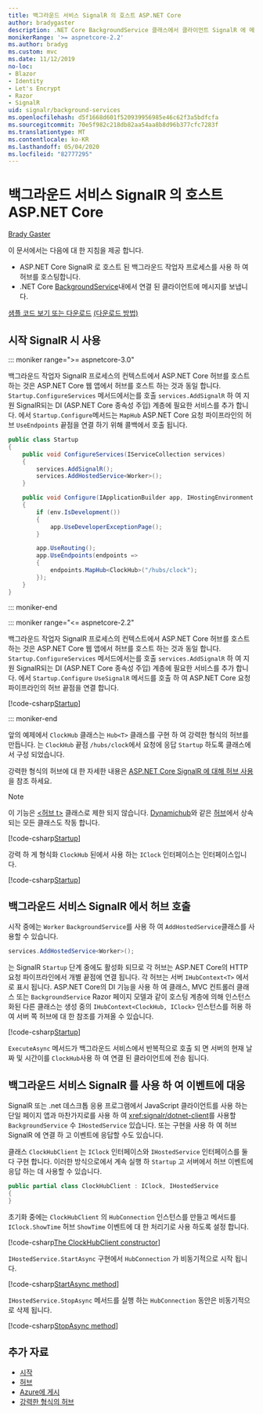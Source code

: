 ```yaml
---
title: 백그라운드 서비스 SignalR 의 호스트 ASP.NET Core
author: bradygaster
description: .NET Core BackgroundService 클래스에서 클라이언트 SignalR 에 메시지를 보내는 방법에 대해 알아봅니다.
monikerRange: '>= aspnetcore-2.2'
ms.author: bradyg
ms.custom: mvc
ms.date: 11/12/2019
no-loc:
- Blazor
- Identity
- Let's Encrypt
- Razor
- SignalR
uid: signalr/background-services
ms.openlocfilehash: d5f1668d601f520939956985e46c62f3a5bdfcfa
ms.sourcegitcommit: 70e5f982c218db82aa54aa8b8d96b377cfc7283f
ms.translationtype: MT
ms.contentlocale: ko-KR
ms.lasthandoff: 05/04/2020
ms.locfileid: "82777295"
---
```

# <a name="host-aspnet-core-signalr-in-background-services"></a>백그라운드 서비스 SignalR 의 호스트 ASP.NET Core

[Brady Gaster](https://twitter.com/bradygaster)

이 문서에서는 다음에 대 한 지침을 제공 합니다.

* ASP.NET Core SignalR 로 호스트 된 백그라운드 작업자 프로세스를 사용 하 여 허브를 호스팅합니다.
* .NET Core [BackgroundService](xref:Microsoft.Extensions.Hosting.BackgroundService)내에서 연결 된 클라이언트에 메시지를 보냅니다.

[샘플 코드 보기 또는 다운로드](https://github.com/dotnet/AspNetCore.Docs/tree/master/aspnetcore/signalr/background-service/sample/) [(다운로드 방법)](xref:index#how-to-download-a-sample)

## <a name="enable-signalr-in-startup"></a>시작 SignalR 시 사용

::: moniker range=">= aspnetcore-3.0"

백그라운드 작업자 SignalR 프로세스의 컨텍스트에서 ASP.NET Core 허브를 호스트 하는 것은 ASP.NET Core 웹 앱에서 허브를 호스트 하는 것과 동일 합니다. `Startup.ConfigureServices` 메서드에서는를 호출 `services.AddSignalR` 하 여 지원 SignalR되는 DI (ASP.NET Core 종속성 주입) 계층에 필요한 서비스를 추가 합니다. 에서 `Startup.Configure`메서드는 `MapHub` ASP.NET Core 요청 파이프라인의 허브 `UseEndpoints` 끝점을 연결 하기 위해 콜백에서 호출 됩니다.

```csharp
public class Startup
{
    public void ConfigureServices(IServiceCollection services)
    {
        services.AddSignalR();
        services.AddHostedService<Worker>();
    }

    public void Configure(IApplicationBuilder app, IHostingEnvironment env)
    {
        if (env.IsDevelopment())
        {
            app.UseDeveloperExceptionPage();
        }

        app.UseRouting();
        app.UseEndpoints(endpoints =>
        {
            endpoints.MapHub<ClockHub>("/hubs/clock");
        });
    }
}
```

::: moniker-end

::: moniker range="<= aspnetcore-2.2"

백그라운드 작업자 SignalR 프로세스의 컨텍스트에서 ASP.NET Core 허브를 호스트 하는 것은 ASP.NET Core 웹 앱에서 허브를 호스트 하는 것과 동일 합니다. `Startup.ConfigureServices` 메서드에서는를 호출 `services.AddSignalR` 하 여 지원 SignalR되는 DI (ASP.NET Core 종속성 주입) 계층에 필요한 서비스를 추가 합니다. 에서 `Startup.Configure` `UseSignalR` 메서드를 호출 하 여 ASP.NET Core 요청 파이프라인의 허브 끝점을 연결 합니다.

[!code-csharp[Startup](background-service/sample/Server/Startup.cs?name=Startup)]

::: moniker-end

앞의 예제에서 `ClockHub` 클래스는 `Hub<T>` 클래스를 구현 하 여 강력한 형식의 허브를 만듭니다. 는 `ClockHub` 끝점 `/hubs/clock`에서 요청에 응답 `Startup` 하도록 클래스에서 구성 되었습니다.

강력한 형식의 허브에 대 한 자세한 내용은 [ASP.NET Core SignalR 에 대해 허브 사용](xref:signalr/hubs#strongly-typed-hubs)을 참조 하세요.

> [!NOTE]
> 이 기능은 [\<허브 t>](xref:Microsoft.AspNetCore.SignalR.Hub`1) 클래스로 제한 되지 않습니다. [Dynamichub](xref:Microsoft.AspNetCore.SignalR.DynamicHub)와 같은 [허브](xref:Microsoft.AspNetCore.SignalR.Hub)에서 상속 되는 모든 클래스도 작동 합니다.

[!code-csharp[Startup](background-service/sample/Server/ClockHub.cs?name=ClockHub)]

강력 하 게 형식화 `ClockHub` 된에서 사용 하는 `IClock` 인터페이스는 인터페이스입니다.

[!code-csharp[Startup](background-service/sample/HubServiceInterfaces/IClock.cs?name=IClock)]

## <a name="call-a-signalr-hub-from-a-background-service"></a>백그라운드 서비스 SignalR 에서 허브 호출

시작 중에는 `Worker` `BackgroundService`를 사용 하 여 `AddHostedService`클래스를 사용할 수 있습니다.

```csharp
services.AddHostedService<Worker>();
```

는 SignalR `Startup` 단계 중에도 활성화 되므로 각 허브는 ASP.NET Core의 HTTP 요청 파이프라인에서 개별 끝점에 연결 됩니다. 각 허브는 서버 `IHubContext<T>` 에서로 표시 됩니다. ASP.NET Core의 DI 기능을 사용 하 여 클래스, MVC 컨트롤러 클래스 또는 `BackgroundService` Razor 페이지 모델과 같이 호스팅 계층에 의해 인스턴스화된 다른 클래스는 생성 중의 `IHubContext<ClockHub, IClock>` 인스턴스를 허용 하 여 서버 쪽 허브에 대 한 참조를 가져올 수 있습니다.

[!code-csharp[Startup](background-service/sample/Server/Worker.cs?name=Worker)]

`ExecuteAsync` 메서드가 백그라운드 서비스에서 반복적으로 호출 되 면 서버의 현재 날짜 및 시간이를 `ClockHub`사용 하 여 연결 된 클라이언트에 전송 됩니다.

## <a name="react-to-signalr-events-with-background-services"></a>백그라운드 서비스 SignalR 를 사용 하 여 이벤트에 대응

SignalR 또는 .net 데스크톱 응용 프로그램에서 JavaScript 클라이언트를 사용 하는 단일 페이지 앱과 마찬가지로를 사용 하 여 <xref:signalr/dotnet-client>를 사용할 `BackgroundService` 수 `IHostedService` 있습니다. 또는 구현을 사용 하 여 허브 SignalR 에 연결 하 고 이벤트에 응답할 수도 있습니다.

클래스 `ClockHubClient` 는 `IClock` 인터페이스와 `IHostedService` 인터페이스를 둘 다 구현 합니다. 이러한 방식으로에서 계속 실행 하 `Startup` 고 서버에서 허브 이벤트에 응답 하는 데 사용할 수 있습니다.

```csharp
public partial class ClockHubClient : IClock, IHostedService
{
}
```

초기화 중에는 `ClockHubClient` 의 `HubConnection` 인스턴스를 만들고 메서드를 `IClock.ShowTime` 허브 `ShowTime` 이벤트에 대 한 처리기로 사용 하도록 설정 합니다.

[!code-csharp[The ClockHubClient constructor](background-service/sample/Clients.ConsoleTwo/ClockHubClient.cs?name=ClockHubClientCtor)]

`IHostedService.StartAsync` 구현에서 `HubConnection` 가 비동기적으로 시작 됩니다.

[!code-csharp[StartAsync method](background-service/sample/Clients.ConsoleTwo/ClockHubClient.cs?name=StartAsync)]

`IHostedService.StopAsync` 메서드를 실행 하는 `HubConnection` 동안은 비동기적으로 삭제 됩니다.

[!code-csharp[StopAsync method](background-service/sample/Clients.ConsoleTwo/ClockHubClient.cs?name=StopAsync)]

## <a name="additional-resources"></a>추가 자료

* [시작](xref:tutorials/signalr)
* [허브](xref:signalr/hubs)
* [Azure에 게시](xref:signalr/publish-to-azure-web-app)
* [강력한 형식의 허브](xref:signalr/hubs#strongly-typed-hubs)
